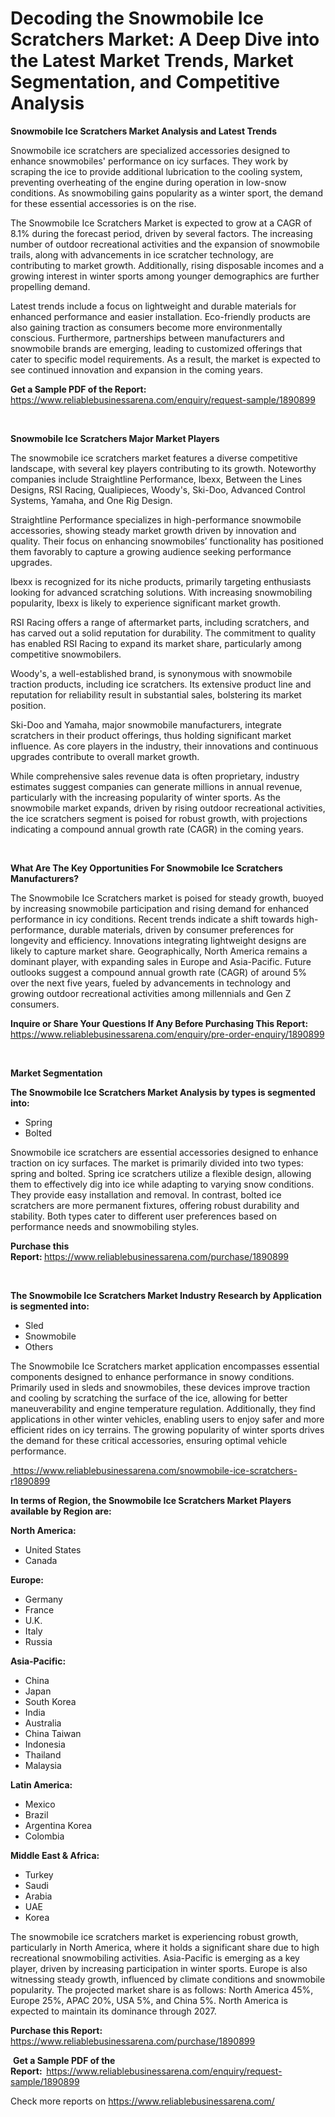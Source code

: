 <p><h1>Decoding the Snowmobile Ice Scratchers Market: A Deep Dive into the Latest Market Trends, Market Segmentation, and Competitive Analysis</h1></p><p><strong>Snowmobile Ice Scratchers Market Analysis and Latest Trends</strong></p>
<p><p>Snowmobile ice scratchers are specialized accessories designed to enhance snowmobiles' performance on icy surfaces. They work by scraping the ice to provide additional lubrication to the cooling system, preventing overheating of the engine during operation in low-snow conditions. As snowmobiling gains popularity as a winter sport, the demand for these essential accessories is on the rise.</p><p>The Snowmobile Ice Scratchers Market is expected to grow at a CAGR of 8.1% during the forecast period, driven by several factors. The increasing number of outdoor recreational activities and the expansion of snowmobile trails, along with advancements in ice scratcher technology, are contributing to market growth. Additionally, rising disposable incomes and a growing interest in winter sports among younger demographics are further propelling demand.</p><p>Latest trends include a focus on lightweight and durable materials for enhanced performance and easier installation. Eco-friendly products are also gaining traction as consumers become more environmentally conscious. Furthermore, partnerships between manufacturers and snowmobile brands are emerging, leading to customized offerings that cater to specific model requirements. As a result, the market is expected to see continued innovation and expansion in the coming years.</p></p>
<p><strong>Get a Sample PDF of the Report:&nbsp;</strong> <a href="https://www.reliablebusinessarena.com/enquiry/request-sample/1890899?utm_campaign=3062&utm_medium=2&utm_source=Github&utm_content=ia&utm_term=11042025&utm_id=snowmobile-ice-scratchers">https://www.reliablebusinessarena.com/enquiry/request-sample/1890899</a></p>
<p>&nbsp;</p>
<p><strong>Snowmobile Ice Scratchers Major Market Players</strong></p>
<p><p>The snowmobile ice scratchers market features a diverse competitive landscape, with several key players contributing to its growth. Noteworthy companies include Straightline Performance, Ibexx, Between the Lines Designs, RSI Racing, Qualipieces, Woody's, Ski-Doo, Advanced Control Systems, Yamaha, and One Rig Design. </p><p>Straightline Performance specializes in high-performance snowmobile accessories, showing steady market growth driven by innovation and quality. Their focus on enhancing snowmobiles’ functionality has positioned them favorably to capture a growing audience seeking performance upgrades.</p><p>Ibexx is recognized for its niche products, primarily targeting enthusiasts looking for advanced scratching solutions. With increasing snowmobiling popularity, Ibexx is likely to experience significant market growth. </p><p>RSI Racing offers a range of aftermarket parts, including scratchers, and has carved out a solid reputation for durability. The commitment to quality has enabled RSI Racing to expand its market share, particularly among competitive snowmobilers.</p><p>Woody's, a well-established brand, is synonymous with snowmobile traction products, including ice scratchers. Its extensive product line and reputation for reliability result in substantial sales, bolstering its market position.</p><p>Ski-Doo and Yamaha, major snowmobile manufacturers, integrate scratchers in their product offerings, thus holding significant market influence. As core players in the industry, their innovations and continuous upgrades contribute to overall market growth.</p><p>While comprehensive sales revenue data is often proprietary, industry estimates suggest companies can generate millions in annual revenue, particularly with the increasing popularity of winter sports. As the snowmobile market expands, driven by rising outdoor recreational activities, the ice scratchers segment is poised for robust growth, with projections indicating a compound annual growth rate (CAGR) in the coming years.</p></p>
<p>&nbsp;</p>
<p><strong>What Are The Key Opportunities For Snowmobile Ice Scratchers Manufacturers?</strong></p>
<p><p>The Snowmobile Ice Scratchers market is poised for steady growth, buoyed by increasing snowmobile participation and rising demand for enhanced performance in icy conditions. Recent trends indicate a shift towards high-performance, durable materials, driven by consumer preferences for longevity and efficiency. Innovations integrating lightweight designs are likely to capture market share. Geographically, North America remains a dominant player, with expanding sales in Europe and Asia-Pacific. Future outlooks suggest a compound annual growth rate (CAGR) of around 5% over the next five years, fueled by advancements in technology and growing outdoor recreational activities among millennials and Gen Z consumers.</p></p>
<p><strong>Inquire or Share Your Questions If Any Before Purchasing This Report:</strong> <a href="https://www.reliablebusinessarena.com/enquiry/pre-order-enquiry/1890899?utm_campaign=3062&utm_medium=2&utm_source=Github&utm_content=ia&utm_term=11042025&utm_id=snowmobile-ice-scratchers">https://www.reliablebusinessarena.com/enquiry/pre-order-enquiry/1890899</a></p>
<p>&nbsp;</p>
<p><strong>Market Segmentation</strong></p>
<p><strong>The Snowmobile Ice Scratchers Market Analysis by types is segmented into:</strong></p>
<p><ul><li>Spring</li><li>Bolted</li></ul></p>
<p><p>Snowmobile ice scratchers are essential accessories designed to enhance traction on icy surfaces. The market is primarily divided into two types: spring and bolted. Spring ice scratchers utilize a flexible design, allowing them to effectively dig into ice while adapting to varying snow conditions. They provide easy installation and removal. In contrast, bolted ice scratchers are more permanent fixtures, offering robust durability and stability. Both types cater to different user preferences based on performance needs and snowmobiling styles.</p></p>
<p><strong>Purchase this Report:&nbsp;</strong><a href="https://www.reliablebusinessarena.com/purchase/1890899?utm_campaign=3062&utm_medium=2&utm_source=Github&utm_content=ia&utm_term=11042025&utm_id=snowmobile-ice-scratchers">https://www.reliablebusinessarena.com/purchase/1890899</a></p>
<p>&nbsp;</p>
<p><strong>The Snowmobile Ice Scratchers Market Industry Research by Application is segmented into:</strong></p>
<p><ul><li>Sled</li><li>Snowmobile</li><li>Others</li></ul></p>
<p><p>The Snowmobile Ice Scratchers market application encompasses essential components designed to enhance performance in snowy conditions. Primarily used in sleds and snowmobiles, these devices improve traction and cooling by scratching the surface of the ice, allowing for better maneuverability and engine temperature regulation. Additionally, they find applications in other winter vehicles, enabling users to enjoy safer and more efficient rides on icy terrains. The growing popularity of winter sports drives the demand for these critical accessories, ensuring optimal vehicle performance.</p></p>
<p><a href="https://www.reliablebusinessarena.com/snowmobile-ice-scratchers-r1890899?utm_campaign=3062&utm_medium=2&utm_source=Github&utm_content=ia&utm_term=11042025&utm_id=snowmobile-ice-scratchers">&nbsp;https://www.reliablebusinessarena.com/snowmobile-ice-scratchers-r1890899</a></p>
<p><strong>In terms of Region, the Snowmobile Ice Scratchers Market Players available by Region are:</strong></p>
<p>
    <p> <strong> North America: </strong>
        <ul>
            <li>United States</li>
            <li>Canada</li>
        </ul>
        </p> 
    <p> <strong> Europe: </strong>
        <ul>
            <li>Germany</li>
            <li>France</li>
            <li>U.K.</li>
            <li>Italy</li>
            <li>Russia</li>
        </ul>
        </p> 
    <p> <strong> Asia-Pacific: </strong>
        <ul>
            <li>China</li>
            <li>Japan</li>
            <li>South Korea</li>
            <li>India</li>
            <li>Australia</li>
            <li>China Taiwan</li>
            <li>Indonesia</li>
            <li>Thailand</li>
            <li>Malaysia</li>
        </ul>
        </p> 
    <p> <strong> Latin America: </strong>
        <ul>
            <li>Mexico</li>
            <li>Brazil</li>
            <li>Argentina Korea</li>
            <li>Colombia</li>
        </ul>
        </p> 
    <p> <strong> Middle East & Africa: </strong>
        <ul>
            <li>Turkey</li>
            <li>Saudi</li>
            <li>Arabia</li>
            <li>UAE</li>
            <li>Korea</li>
        </ul>
    </p>
    </p>
<p><p>The snowmobile ice scratchers market is experiencing robust growth, particularly in North America, where it holds a significant share due to high recreational snowmobiling activities. Asia-Pacific is emerging as a key player, driven by increasing participation in winter sports. Europe is also witnessing steady growth, influenced by climate conditions and snowmobile popularity. The projected market share is as follows: North America 45%, Europe 25%, APAC 20%, USA 5%, and China 5%. North America is expected to maintain its dominance through 2027.</p></p>
<p><strong>Purchase this Report: </strong><a href="https://www.reliablebusinessarena.com/purchase/1890899?utm_campaign=3062&utm_medium=2&utm_source=Github&utm_content=ia&utm_term=11042025&utm_id=snowmobile-ice-scratchers">https://www.reliablebusinessarena.com/purchase/1890899</a></p>
<p>&nbsp;<strong>Get a Sample PDF of the Report:&nbsp;&nbsp;</strong><a href="https://www.reliablebusinessarena.com/enquiry/request-sample/1890899?utm_campaign=3062&utm_medium=2&utm_source=Github&utm_content=ia&utm_term=11042025&utm_id=snowmobile-ice-scratchers">https://www.reliablebusinessarena.com/enquiry/request-sample/1890899</a></p>
<p><strong></strong></p>
<p>Check more reports on <a href="https://www.reliablebusinessarena.com/?utm_campaign=3062&utm_medium=2&utm_source=Github&utm_content=ia&utm_term=11042025&utm_id=snowmobile-ice-scratchers">https://www.reliablebusinessarena.com/</a></p>